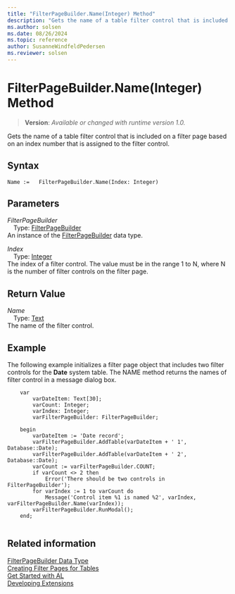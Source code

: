 ```yaml
---
title: "FilterPageBuilder.Name(Integer) Method"
description: "Gets the name of a table filter control that is included on a filter page based on an index number that is assigned to the filter control."
ms.author: solsen
ms.date: 08/26/2024
ms.topic: reference
author: SusanneWindfeldPedersen
ms.reviewer: solsen
---
```

[//]: # (START>DO_NOT_EDIT)
[//]: # (IMPORTANT:Do not edit any of the content between here and the END>DO_NOT_EDIT.)
[//]: # (Any modifications should be made in the .xml files in the ModernDev repo.)
# FilterPageBuilder.Name(Integer) Method
> **Version**: _Available or changed with runtime version 1.0._

Gets the name of a table filter control that is included on a filter page based on an index number that is assigned to the filter control.


## Syntax
```AL
Name :=   FilterPageBuilder.Name(Index: Integer)
```
## Parameters
*FilterPageBuilder*  
&emsp;Type: [FilterPageBuilder](filterpagebuilder-data-type.md)  
An instance of the [FilterPageBuilder](filterpagebuilder-data-type.md) data type.  

*Index*  
&emsp;Type: [Integer](../integer/integer-data-type.md)  
The index of a filter control. The value must be in the range 1 to N, where N is the number of filter controls on the filter page.  


## Return Value
*Name*  
&emsp;Type: [Text](../text/text-data-type.md)  
The name of the filter control.


[//]: # (IMPORTANT: END>DO_NOT_EDIT)

## Example  
 The following example initializes a filter page object that includes two filter controls for the **Date** system table. The NAME method returns the names of filter control in a message dialog box.  
 
```al
    var
        varDateItem: Text[30];
        varCount: Integer;
        varIndex: Integer;
        varFilterPageBuilder: FilterPageBuilder;

    begin
        varDateItem := 'Date record';
        varFilterPageBuilder.AddTable(varDateItem + ' 1', Database::Date);
        varFilterPageBuilder.AddTable(varDateItem + ' 2', Database::Date);
        varCount := varFilterPageBuilder.COUNT;
        if varCount <> 2 then
            Error('There should be two controls in FilterPageBuilder');
        for varIndex := 1 to varCount do
            Message('Control item %1 is named %2', varIndex, varFilterPageBuilder.Name(varIndex));
        varFilterPageBuilder.RunModal();
    end;
    
```  
  

## Related information
[FilterPageBuilder Data Type](filterpagebuilder-data-type.md)  
[Creating Filter Pages for Tables](../../devenv-filter-pages-for-filtering-tables.md)  
[Get Started with AL](../../devenv-get-started.md)  
[Developing Extensions](../../devenv-dev-overview.md)